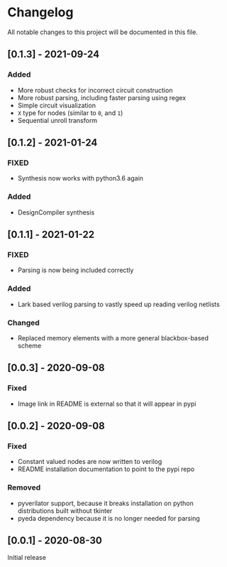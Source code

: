 # Changelog
All notable changes to this project will be documented in this file.

## [0.1.3] - 2021-09-24
### Added
- More robust checks for incorrect circuit construction
- More robust parsing, including faster parsing using regex
- Simple circuit visualization
- `X` type for nodes (similar to `0`, and `1`)
- Sequential unroll transform

## [0.1.2] - 2021-01-24
### FIXED
- Synthesis now works with python3.6 again

### Added
- DesignCompiler synthesis

## [0.1.1] - 2021-01-22
### FIXED
- Parsing is now being included correctly

### Added
- Lark based verilog parsing to vastly speed up reading verilog netlists

### Changed
- Replaced memory elements with a more general blackbox-based scheme

## [0.0.3] - 2020-09-08
### Fixed
- Image link in README is external so that it will appear in pypi

## [0.0.2] - 2020-09-08
### Fixed
- Constant valued nodes are now written to verilog
- README installation documentation to point to the pypi repo

### Removed
- pyverilator support, because it breaks installation on python distributions built without tkinter
- pyeda dependency because it is no longer needed for parsing

## [0.0.1] - 2020-08-30
Initial release
